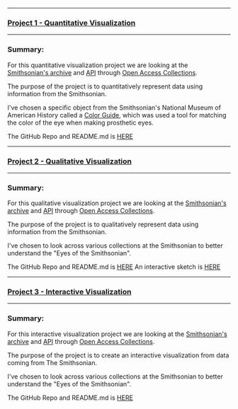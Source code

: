 
---
### [Project 1 - Quantitative Visualization](https://leeallennyc.github.io/Major-Studio-1/Project01/)
---
### Summary:
For this quantitative visualization project we are looking at the [Smithsonian's archive](https://www.si.edu/openaccess) and [API](http://edan.si.edu/openaccess/apidocs/) through [Open Access Collections](https://collections.si.edu/search/).

The purpose of the project is to quantitatively represent data using information from the Smithsonian.

I've chosen a specific object from the Smithsonian's National Museum of American History called a [Color Guide](https://www.si.edu/object/color-guide-artificial-eye-prosthesis:nmah_1119630), which was used a tool for matching the color of the eye when making prosthetic eyes.

The GitHub Repo and README.md is [HERE](https://github.com/leeallennyc/Major-Studio-1/tree/gh-pages/docs/Project01)

---
### [Project 2 - Qualitative Visualization](https://leeallennyc.github.io/Major-Studio-1/Project02/)
---
### Summary:
For this qualitative visualization project we are looking at the [Smithsonian's archive](https://www.si.edu/openaccess) and [API](http://edan.si.edu/openaccess/apidocs/) through [Open Access Collections](https://collections.si.edu/search/).

The purpose of the project is to qualitatively represent data using information from the Smithsonian.

I've chosen to look across various collections at the Smithsonian to better understand the "Eyes of the Smithsonian".

The GitHub Repo and README.md is [HERE](https://github.com/leeallennyc/Major-Studio-1/tree/gh-pages/docs/Project02)
An interactive sketch is [HERE](https://xd.adobe.com/view/3d235312-357d-45a6-b08f-6d6a5864ec04-6870/?fullscreen)

---
### [Project 3 - Interactive Visualization](https://leeallennyc.github.io/Major-Studio-1/Final/)
---
### Summary:
For this interactive visualization project we are looking at the [Smithsonian's archive](https://www.si.edu/openaccess) and [API](http://edan.si.edu/openaccess/apidocs/) through [Open Access Collections](https://collections.si.edu/search/).

The purpose of the project is to create an interactive visualization from data coming from The Smithsonian.

I've chosen to look across various collections at the Smithsonian to better understand the "Eyes of the Smithsonian". 

The GitHub Repo and README.md is [HERE](https://github.com/leeallennyc/Major-Studio-1/tree/gh-pages/docs/Project03)


